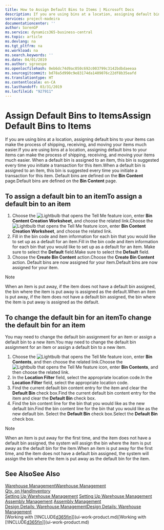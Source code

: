 ```yaml
---
title: How to Assign Default Bins to Items | Microsoft Docs
description: If you are using bins at a location, assigning default bins to your items can make the process of shipping, receiving, and moving your items much easier. When a default bin is assigned to an item, this bin is suggested every time you initiate a transaction for this item.
services: project-madeira
documentationcenter: ''
author: SorenGP
ms.service: dynamics365-business-central
ms.topic: article
ms.devlang: na
ms.tgt_pltfrm: na
ms.workload: na
ms.search.keywords: ''
ms.date: 04/01/2019
ms.author: sgroespe
ms.openlocfilehash: 0eb6dc74d9ac050c692c003799c3142bdbdaeeaa
ms.sourcegitcommit: bd78a5d990c9e83174da1409076c22df8b35eafd
ms.translationtype: HT
ms.contentlocale: en-CA
ms.lasthandoff: 03/31/2019
ms.locfileid: "927911"
---
```

# <a name="assign-default-bins-to-items"></a><span data-ttu-id="c1299-104">Assign Default Bins to Items</span><span class="sxs-lookup"><span data-stu-id="c1299-104">Assign Default Bins to Items</span></span>
<span data-ttu-id="c1299-105">If you are using bins at a location, assigning default bins to your items can make the process of shipping, receiving, and moving your items much easier.</span><span class="sxs-lookup"><span data-stu-id="c1299-105">If you are using bins at a location, assigning default bins to your items can make the process of shipping, receiving, and moving your items much easier.</span></span> <span data-ttu-id="c1299-106">When a default bin is assigned to an item, this bin is suggested every time you initiate a transaction for this item.</span><span class="sxs-lookup"><span data-stu-id="c1299-106">When a default bin is assigned to an item, this bin is suggested every time you initiate a transaction for this item.</span></span> <span data-ttu-id="c1299-107">Default bins are defined on the **Bin Content** page.</span><span class="sxs-lookup"><span data-stu-id="c1299-107">Default bins are defined on the **Bin Content** page.</span></span>  

## <a name="to-assign-a-default-bin-to-an-item"></a><span data-ttu-id="c1299-108">To assign a default bin to an item</span><span class="sxs-lookup"><span data-stu-id="c1299-108">To assign a default bin to an item</span></span>
1.  <span data-ttu-id="c1299-109">Choose the ![Lightbulb that opens the Tell Me feature](media/ui-search/search_small.png "Tell me what you want to do") icon, enter **Bin Content Creation Worksheet**, and choose the related link.</span><span class="sxs-lookup"><span data-stu-id="c1299-109">Choose the ![Lightbulb that opens the Tell Me feature](media/ui-search/search_small.png "Tell me what you want to do") icon, enter **Bin Content Creation Worksheet**, and choose the related link.</span></span>  
2.  <span data-ttu-id="c1299-110">Fill in the bin code and item information for each bin that you would like to set up as a default for an item.</span><span class="sxs-lookup"><span data-stu-id="c1299-110">Fill in the bin code and item information for each bin that you would like to set up as a default for an item.</span></span> <span data-ttu-id="c1299-111">Make sure to select the **Default** field.</span><span class="sxs-lookup"><span data-stu-id="c1299-111">Make sure to select the **Default** field.</span></span>  
3.  <span data-ttu-id="c1299-112">Choose the **Create Bin Content** action.</span><span class="sxs-lookup"><span data-stu-id="c1299-112">Choose the **Create Bin Content** action.</span></span> <span data-ttu-id="c1299-113">Default bins are now assigned for your item.</span><span class="sxs-lookup"><span data-stu-id="c1299-113">Default bins are now assigned for your item.</span></span>  

> [!NOTE]  
>  <span data-ttu-id="c1299-114">When an item is put away, if the item does not have a default bin assigned, the bin where the item is put away is assigned as the default.</span><span class="sxs-lookup"><span data-stu-id="c1299-114">When an item is put away, if the item does not have a default bin assigned, the bin where the item is put away is assigned as the default.</span></span>  

## <a name="to-change-the-default-bin-for-an-item"></a><span data-ttu-id="c1299-115">To change the default bin for an item</span><span class="sxs-lookup"><span data-stu-id="c1299-115">To change the default bin for an item</span></span>  
<span data-ttu-id="c1299-116">You may need to change the default bin assignment for an item or assign a default bin to a new item.</span><span class="sxs-lookup"><span data-stu-id="c1299-116">You may need to change the default bin assignment for an item or assign a default bin to a new item.</span></span>    
1.  <span data-ttu-id="c1299-117">Choose the ![Lightbulb that opens the Tell Me feature](media/ui-search/search_small.png "Tell me what you want to do") icon, enter **Bin Contents**, and then choose the related link.</span><span class="sxs-lookup"><span data-stu-id="c1299-117">Choose the ![Lightbulb that opens the Tell Me feature](media/ui-search/search_small.png "Tell me what you want to do") icon, enter **Bin Contents**, and then choose the related link.</span></span>  
2.  <span data-ttu-id="c1299-118">In the **Location Filter** field, select the appropriate location code.</span><span class="sxs-lookup"><span data-stu-id="c1299-118">In the **Location Filter** field, select the appropriate location code.</span></span>  
3.  <span data-ttu-id="c1299-119">Find the current default bin content entry for the item and clear the **Default Bin** check box.</span><span class="sxs-lookup"><span data-stu-id="c1299-119">Find the current default bin content entry for the item and clear the **Default Bin** check box.</span></span>  
4.  <span data-ttu-id="c1299-120">Find the bin content line for the bin that you would like as the new default bin.</span><span class="sxs-lookup"><span data-stu-id="c1299-120">Find the bin content line for the bin that you would like as the new default bin.</span></span> <span data-ttu-id="c1299-121">Select the **Default Bin** check box.</span><span class="sxs-lookup"><span data-stu-id="c1299-121">Select the **Default Bin** check box.</span></span>  

> [!NOTE]  
>  <span data-ttu-id="c1299-122">When an item is put away for the first time, and the item does not have a default bin assigned, the system will assign the bin where the item is put away as the default bin for the item.</span><span class="sxs-lookup"><span data-stu-id="c1299-122">When an item is put away for the first time, and the item does not have a default bin assigned, the system will assign the bin where the item is put away as the default bin for the item.</span></span>  

## <a name="see-also"></a><span data-ttu-id="c1299-123">See Also</span><span class="sxs-lookup"><span data-stu-id="c1299-123">See Also</span></span>  
[<span data-ttu-id="c1299-124">Warehouse Management</span><span class="sxs-lookup"><span data-stu-id="c1299-124">Warehouse Management</span></span>](warehouse-manage-warehouse.md)  
[<span data-ttu-id="c1299-125">Qty. on Hand</span><span class="sxs-lookup"><span data-stu-id="c1299-125">Inventory</span></span>](inventory-manage-inventory.md)  
<span data-ttu-id="c1299-126">[Setting Up Warehouse Management](warehouse-setup-warehouse.md)   </span><span class="sxs-lookup"><span data-stu-id="c1299-126">[Setting Up Warehouse Management](warehouse-setup-warehouse.md)   </span></span>  
<span data-ttu-id="c1299-127">[Assembly Management](assembly-assemble-items.md)  </span><span class="sxs-lookup"><span data-stu-id="c1299-127">[Assembly Management](assembly-assemble-items.md)  </span></span>  
[<span data-ttu-id="c1299-128">Design Details: Warehouse Management</span><span class="sxs-lookup"><span data-stu-id="c1299-128">Design Details: Warehouse Management</span></span>](design-details-warehouse-management.md)  
<span data-ttu-id="c1299-129">[Working with [!INCLUDE[d365fin](includes/d365fin_md.md)]](ui-work-product.md)</span><span class="sxs-lookup"><span data-stu-id="c1299-129">[Working with [!INCLUDE[d365fin](includes/d365fin_md.md)]](ui-work-product.md)</span></span>
